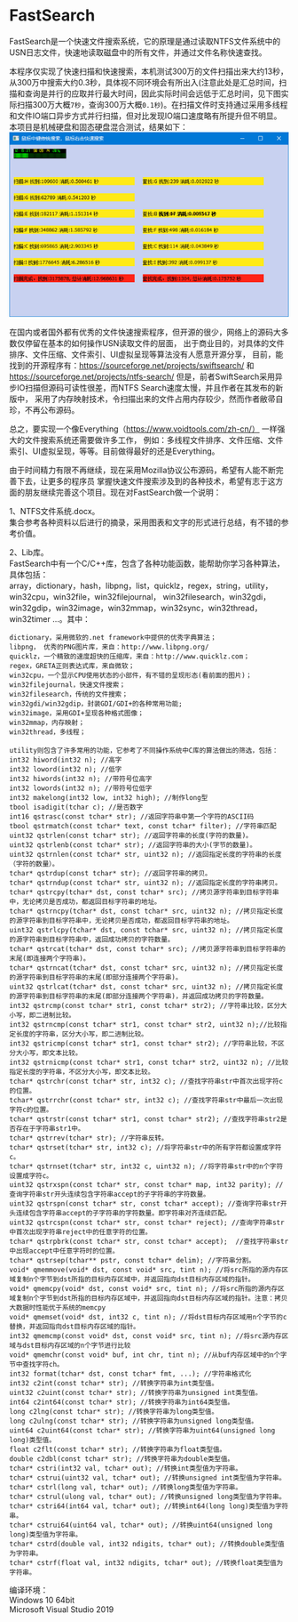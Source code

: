 # FastSearch
FastSearch是一个快速文件搜索系统，它的原理是通过读取NTFS文件系统中的USN日志文件，快速地读取磁盘中的所有文件，并通过文件名称快速查找。

本程序仅实现了快速扫描和快速搜索，本机测试300万的文件扫描出来大约13秒，从300万中搜索大约0.3秒，具体视不同环境会有所出入(注意此处是汇总时间，扫描和查询是并行的应取并行最大时间，因此实际时间会远低于汇总时间，见下图实际扫描300万大概```7秒```，查询300万大概```0.1秒```)。在扫描文件时支持通过采用多线程和文件IO端口异步方式并行扫描，但对比发现IO端口速度略有所提升但不明显。本项目是机械硬盘和固态硬盘混合测试，结果如下：  
![image](https://github.com/bzmework/FastSearch/blob/master/test.jpg)

在国内或者国外都有优秀的文件快速搜索程序，但开源的很少，网络上的源码大多数仅停留在基本的如何操作USN读取文件的层面，
出于商业目的，对具体的文件排序、文件压缩、文件索引、UI虚拟呈现等算法没有人愿意开源分享，
目前，能找到的开源程序有：https://sourceforge.net/projects/swiftsearch/ 和 https://sourceforge.net/projects/ntfs-search/
但是，前者SwiftSearch采用异步IO扫描但源码可读性很差，而NTFS Search速度太慢，并且作者在其发布的新版中，
采用了内存映射技术，令扫描出来的文件占用内存较少，然而作者敝帚自珍，不再公布源码。

总之，要实现一个像Everything（https://www.voidtools.com/zh-cn/） 一样强大的文件搜索系统还需要做许多工作，
例如：多线程文件排序、文件压缩、文件索引、UI虚拟呈现，等等。目前做得最好的还是Everything。

由于时间精力有限不再继续，现在采用Mozilla协议公布源码，希望有人能不断完善下去，让更多的程序员
掌握快速文件搜索涉及到的各种技术，希望有志于这方面的朋友继续完善这个项目。现在对FastSearch做一个说明：

1、NTFS文件系统.docx。    
    集合参考各种资料以后进行的摘录，采用图表和文字的形式进行总结，有不错的参考价值。

2、Lib库。    
    FastSearch中有一个C/C++库，包含了各种功能函数，能帮助你学习各种算法，具体包括：  
    array，dictionary，hash，libpng，list，quicklz，regex，string，utility，win32cpu，win32file，win32filejournal，
    win32filesearch，win32gdi，win32gdip，win32image，win32mmap，win32sync，win32thread，win32timer ...。其中：    
    
    dictionary，采用微软的.net framework中提供的优秀字典算法；
    libpng， 优秀的PNG图片库，来自：http://www.libpng.org/
    quicklz，一个精致的速度超快的压缩库，来自：http://www.quicklz.com；
    regex，GRETA正则表达式库，来自微软；
    win32cpu，一个显示CPU使用状态的小部件，有不错的呈现形态(看前面的图片)；
    win32filejournal，快速文件搜索；
    win32filesearch，传统的文件搜索；
    win32gdi/win32gdip，封装GDI/GDI+的各种常用功能;
    win32image，采用GDI+呈现各种格式图像；
    win32mmap，内存映射；
    win32thread，多线程；    
    
    utility则包含了许多常用的功能，它参考了不同操作系统中C库的算法做出的筛选，包括：
    int32 hiword(int32 n); //高字
    int32 loword(int32 n); //低字
    int32 hiwords(int32 n); //带符号位高字
    int32 lowords(int32 n); //带符号位低字
    int32 makelong(int32 low, int32 high); //制作long型
    tbool isadigit(tchar c); //是否数字
    int16 qstrasc(const tchar* str); //返回字符串中第一个字符的ASCII码
    tbool qstrmatch(const tchar* text, const tchar* filter); //字符串匹配
    uint32 qstrlen(const tchar* str); //返回字符串的长度(字符的数量)。
    uint32 qstrlenb(const tchar* str); //返回字符串的大小(字节的数量)。
    uint32 qstrnlen(const tchar* str, uint32 n); //返回指定长度的字符串的长度（字符的数量）。
    tchar* qstrdup(const tchar* str); //返回字符串的拷贝。
    tchar* qstrndup(const tchar* str, uint32 n); //返回指定长度的字符串拷贝。
    tchar* qstrcpy(tchar* dst, const tchar* src); //拷贝源字符串到目标字符串中，无论拷贝是否成功，都返回目标字符串的地址。
    tchar* qstrncpy(tchar* dst, const tchar* src, uint32 n); //拷贝指定长度的源字符串到目标字符串中，无论拷贝是否成功，都返回目标字符串的地址。
    uint32 qstrlcpy(tchar* dst, const tchar* src, uint32 n); //拷贝指定长度的源字符串到目标字符串中，返回成功拷贝的字符数量。
    tchar* qstrcat(tchar* dst, const tchar* src); //拷贝源字符串到目标字符串的末尾(即连接两个字符串)。
    tchar* qstrncat(tchar* dst, const tchar* src, uint32 n); //拷贝指定长度的源字符串到目标字符串的末尾(即部分连接两个字符串)。
    uint32 qstrlcat(tchar* dst, const tchar* src, uint32 n); //拷贝指定长度的源字符串到目标字符串的末尾(即部分连接两个字符串)，并返回成功拷贝的字符数量。
    int32 qstrcmp(const tchar* str1, const tchar* str2); //字符串比较，区分大小写，即二进制比较。
    int32 qstrncmp(const tchar* str1, const tchar* str2, uint32 n);//比较指定长度的字符串，区分大小写，即二进制比较。
    int32 qstricmp(const tchar* str1, const tchar* str2); //字符串比较，不区分大小写，即文本比较。
    int32 qstrnicmp(const tchar* str1, const tchar* str2, uint32 n); //比较指定长度的字符串，不区分大小写，即文本比较。
    tchar* qstrchr(const tchar* str, int32 c); //查找字符串str中首次出现字符c的位置。
    tchar* qstrrchr(const tchar* str, int32 c); //查找字符串str中最后一次出现字符c的位置。
    tchar* qstrstr(const tchar* str1, const tchar* str2); //查找字符串str2是否存在于字符串str1中。
    tchar* qstrrev(tchar* str); //字符串反转。
    tchar* qstrset(tchar* str, int32 c); //将字符串str中的所有字符都设置成字符c。
    tchar* qstrnset(tchar* str, int32 c, uint32 n); //将字符串str中的n个字符设置成字符c。
    uint32 qstrxspn(const tchar* str, const tchar* map, int32 parity); //查询字符串str开头连续包含字符串accept的子字符串的字符数量。
    uint32 qstrspn(const tchar* str, const tchar* accept); //查询字符串str开头连续包含字符串accept的子字符串的字符数量。即字符串对齐连续匹配。
    uint32 qstrcspn(const tchar* str, const tchar* reject); //查询字符串str中首次出现字符串reject中的任意字符的位置。
    tchar* qstrpbrk(const tchar* str, const tchar* accept);  //查找字符串str中出现accept中任意字符时的位置。
    tchar* qstrsep(tchar** pstr, const tchar* delim); //字符串分割。
    void* qmemmove(void* dst, const void* src, tint n); //将src所指的源内存区域复制n个字节到dst所指的目标内存区域中，并返回指向dst目标内存区域的指针。
    void* qmemcpy(void* dst, const void* src, tint n); //将src所指的源内存区域复制n个字节到dst所指的目标内存区域中，并返回指向dst目标内存区域的指针。注意：拷贝大数据时性能优于系统的memcpy
    void* qmemset(void* dst, int32 c, tint n); //将dst目标内存区域用n个字节的c替换，并返回指向dst目标内存区域的指针。
    int32 qmemcmp(const void* dst, const void* src, tint n); //将src源内存区域与dst目标内存区域的n个字节进行比较
    void* qmemchr(const void* buf, int chr, tint n); //从buf内存区域中的n个字节中查找字符ch。
    int32 format(tchar* dst, const tchar* fmt, ...); //字符串格式化
    int32 c2int(const tchar* str); //转换字符串为int类型值。
    uint32 c2uint(const tchar* str); //转换字符串为unsigned int类型值。
    int64 c2int64(const tchar* str); //转换字符串为int64类型值。
    long c2lng(const tchar* str); //转换字符串为long类型值。
    long c2ulng(const tchar* str); //转换字符串为unsigned long类型值。
    uint64 c2uint64(const tchar* str); //转换字符串为uint64(unsigned long long)类型值。
    float c2flt(const tchar* str); //转换字符串为float类型值。
    double c2dbl(const tchar* str); //转换字符串为double类型值。
    tchar* cstri(int32 val, tchar* out); //转换int类型值为字符串。
    tchar* cstrui(uint32 val, tchar* out); //转换unsigned int类型值为字符串。
    tchar* cstrl(long val, tchar* out); //转换long类型值为字符串。
    tchar* cstrul(ulong val, tchar* out); //转换unsigned long类型值为字符串。
    tchar* cstri64(int64 val, tchar* out); //转换int64(long long)类型值为字符串。
    tchar* cstrui64(uint64 val, tchar* out); //转换uint64(unsigned long long)类型值为字符串。
    tchar* cstrd(double val, int32 ndigits, tchar* out); //转换double类型值为字符串。
    tchar* cstrf(float val, int32 ndigits, tchar* out); //转换float类型值为字符串。

编译环境：    
Windows 10 64bit     
Microsoft Visual Studio 2019    



